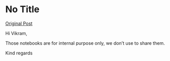 # No Title

[Original Post](https://discourse.onlinedegree.iitm.ac.in/t/166100/2)

<p>Hi Vikram,</p>
<p>Those notebooks are for internal purpose only, we don’t use to share them.</p>
<p>Kind regards</p>